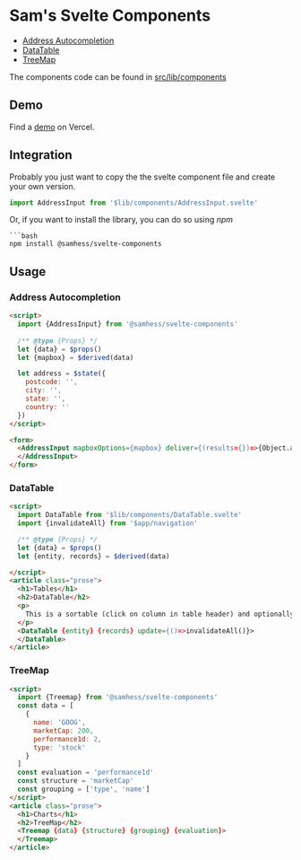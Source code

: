 # Sam's Svelte Components

* [Address Autocompletion](src/routes/components/forms)
* [DataTable](src/routes/components/tables)
* [TreeMap](src/routes/components/charts)

The components code can be found in [src/lib/components](src/lib/components)

## Demo
Find a [demo](https://svelte-components-black.vercel.app) on Vercel.

## Integration
Probably you just want to copy the the svelte component file and create your own version.
```js
import AddressInput from '$lib/components/AddressInput.svelte'
```
Or, if you want to install the library, you can do so using *npm*
```
```bash
npm install @samhess/svelte-components
```

## Usage
### Address Autocompletion
```html
<script>
  import {AddressInput} from '@samhess/svelte-components'
  
  /** @type {Props} */
  let {data} = $props()
  let {mapbox} = $derived(data)

  let address = $state({
    postcode: '', 
    city: '', 
    state: '', 
    country: ''
  })
</script>

<form>
  <AddressInput mapboxOptions={mapbox} deliver={(results={})=>{Object.assign(address,results)}}>
  </AddressInput>
</form>
```

### DataTable
```html
<script>
  import DataTable from '$lib/components/DataTable.svelte'
  import {invalidateAll} from '$app/navigation'

  /** @type {Props} */
  let {data} = $props()
  let {entity, records} = $derived(data)

</script>
<article class="prose">
  <h1>Tables</h1>
  <h2>DataTable</h2>
  <p>
    This is a sortable (click on column in table header) and optionally editable (double click on table row) data table.
  </p>
  <DataTable {entity} {records} update={()=>invalidateAll()}>
  </DataTable>
</article>
```

### TreeMap
```html
<script>
  import {Treemap} from '@samhess/svelte-components'
  const data = [
    {
      name: 'GOOG',
      marketCap: 200,
      performance1d: 2,
      type: 'stock'
    }
  ]
  const evaluation = 'performance1d'
  const structure = 'marketCap'
  const grouping = ['type', 'name']
</script>
<article class="prose">
  <h1>Charts</h1>
  <h2>TreeMap</h2>
  <Treemap {data} {structure} {grouping} {evaluation}>
  </Treemap>
</article>
```